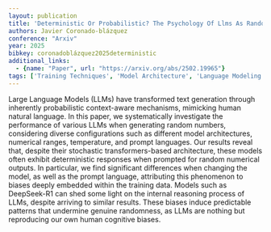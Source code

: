 ```yaml
---
layout: publication
title: 'Deterministic Or Probabilistic? The Psychology Of Llms As Random Number Generators'
authors: Javier Coronado-blázquez
conference: "Arxiv"
year: 2025
bibkey: coronadoblázquez2025deterministic
additional_links:
  - {name: "Paper", url: "https://arxiv.org/abs/2502.19965"}
tags: ['Training Techniques', 'Model Architecture', 'Language Modeling', 'Ethics and Bias', 'Pretraining Methods', 'Transformer', 'Prompting', 'Applications']
---
```

Large Language Models (LLMs) have transformed text generation through
inherently probabilistic context-aware mechanisms, mimicking human natural
language. In this paper, we systematically investigate the performance of
various LLMs when generating random numbers, considering diverse configurations
such as different model architectures, numerical ranges, temperature, and
prompt languages. Our results reveal that, despite their stochastic
transformers-based architecture, these models often exhibit deterministic
responses when prompted for random numerical outputs. In particular, we find
significant differences when changing the model, as well as the prompt
language, attributing this phenomenon to biases deeply embedded within the
training data. Models such as DeepSeek-R1 can shed some light on the internal
reasoning process of LLMs, despite arriving to similar results. These biases
induce predictable patterns that undermine genuine randomness, as LLMs are
nothing but reproducing our own human cognitive biases.
